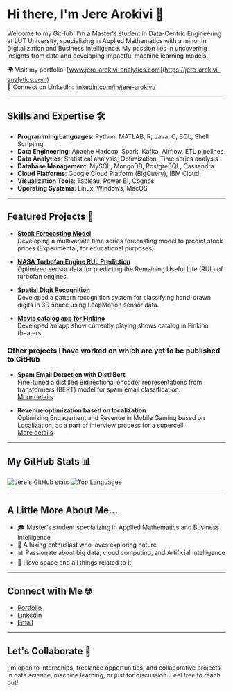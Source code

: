 # Hi there, I'm Jere Arokivi 👋

Welcome to my GitHub! I'm a Master's student in Data-Centric Engineering at LUT University, specializing in Applied Mathematics with a minor in Digitalization and Business Intelligence. My passion lies in uncovering insights from data and developing impactful machine learning models.

🌍 Visit my portfolio: [www.jere-arokivi-analytics.com](https://jere-arokivi-analytics.com)  
💼 Connect on LinkedIn: [linkedin.com/in/jere-arokivi/](https://www.linkedin.com/in/jere-arokivi/)  

---

## Skills and Expertise 🛠️

- **Programming Languages**: Python, MATLAB, R, Java, C, SQL, Shell Scripting  
- **Data Engineering**: Apache Hadoop, Spark, Kafka, Airflow, ETL pipelines  
- **Data Analytics**: Statistical analysis, Optimization, Time series analysis  
- **Database Management**: MySQL, MongoDB, PostgreSQL, Cassandra  
- **Cloud Platforms**: Google Cloud Platform (BigQuery), IBM Cloud,  
- **Visualization Tools**: Tableau, Power BI, Cognos  
- **Operating Systems**: Linux, Windows, MacOS



---

## Featured Projects 🌟

- **[Stock Forecasting Model](https://github.com/Fl4yd/AMZN-Stock-Forecast)**  
  Developing a multivariate time series forecasting model to predict stock prices (Experimental, for educational purposes).

- **[NASA Turbofan Engine RUL Prediction](https://github.com/ikceurb/ADAML_NASA_TurboFan_A2)**  
  Optimized sensor data for predicting the Remaining Useful Life (RUL) of turbofan engines.

- **[Spatial Digit Recognition](https://github.com/Fl4yd/spatial-digit-recognition)**  
  Developed a pattern recognition system for classifying hand-drawn digits in 3D space using LeapMotion sensor data.

- **[Movie catalog app for Finkino](https://github.com/Fl4yd/OlioHT)**  
  Developed an app show currently playing shows catalog in Finkino theaters.


### Other projects I have worked on which are yet to be published to GitHub

- **Spam Email Detection with DistilBert** \
  Fine-tuned a distilled Bidirectional encoder representations from transformers (BERT) model for spam email classification.\
  [More details](https://jere-arokivi-analytics.com/other-projects)

- **Revenue optimization based on localization** \
  Optimizing Engagement and Revenue in Mobile Gaming based on Localization, as a part of interview process for a supercell.\
  [More details](https://jere-arokivi-analytics.com/business-analytics-projects)


---

## My GitHub Stats 📊

![Jere's GitHub stats](https://github-readme-stats.vercel.app/api?username=yourusername&show_icons=true&theme=radical)  ![Top Languages](https://github-readme-stats.vercel.app/api/top-langs/?username=yourusername&layout=compact)

---

## A Little More About Me...
- 🎓 Master's student specializing in Applied Mathematics and Business Intelligence  
- 🌲 A hiking enthusiast who loves exploring nature  
- 📊 Passionate about big data, cloud computing, and Artificial Intelligence  
- 🌌 I love space and all things related to it!  

---

## Connect with Me 🌐

- [Portfolio](https://jere-arokivi-analytics.com)  
- [LinkedIn](https://www.linkedin.com/in/jere-arokivi/)  
- [Email](mailto:jere.arokivi1@gmail.com)  

---

## Let's Collaborate 🤝

I'm open to internships, freelance opportunities, and collaborative projects in data science, machine learning, or just for discussion. Feel free to reach out!
